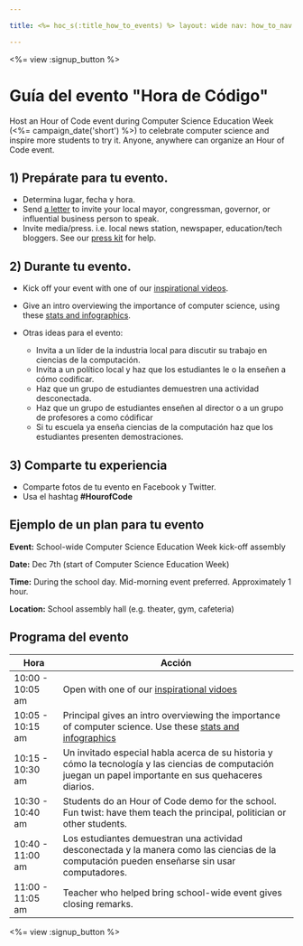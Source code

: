 ```yaml
---

title: <%= hoc_s(:title_how_to_events) %> layout: wide nav: how_to_nav

---
```


<%= view :signup_button %>

# Guía del evento "Hora de Código"

Host an Hour of Code event during Computer Science Education Week (<%= campaign_date('short') %>) to celebrate computer science and inspire more students to try it. Anyone, anywhere can organize an Hour of Code event.

## 1) Prepárate para tu evento.

  * Determina lugar, fecha y hora.
  * Send [a letter](https://docs.google.com/a/code.org/document/d/1eP41sKW7y0qq_JvkRIgZK8dWYICaGRZ4CCDETXa78wY/edit) to invite your local mayor, congressman, governor, or influential business person to speak.
  * Invite media/press. i.e. local news station, newspaper, education/tech bloggers. See our [press kit](<%= resolve_url('/resources/press-kit') %>) for help.

## 2) Durante tu evento.

  * Kick off your event with one of our [inspirational videos](<%= resolve_url('/resources#videos') %>).
  * Give an intro overviewing the importance of computer science, using these [stats and infographics](<%= resolve_url('/resources/stats') %>).   
      
    
  * Otras ideas para el evento: 
      * Invita a un líder de la industria local para discutir su trabajo en ciencias de la computación.
      * Invita a un político local y haz que los estudiantes le o la enseñen a cómo codificar.
      * Haz que un grupo de estudiantes demuestren una actividad desconectada.
      * Haz que un grupo de estudiantes enseñen al director o a un grupo de profesores a como códificar
      * Si tu escuela ya enseña ciencias de la computación haz que los estudiantes presenten demostraciones.

## 3) Comparte tu experiencia

  * Comparte fotos de tu evento en Facebook y Twitter. 
  * Usa el hashtag **#HourofCode**

## Ejemplo de un plan para tu evento

**Event:** School-wide Computer Science Education Week kick-off assembly

**Date:** Dec 7th (start of Computer Science Education Week)

**Time:** During the school day. Mid-morning event preferred. Approximately 1 hour.

**Location:** School assembly hall (e.g. theater, gym, cafeteria)   
  


## Programa del evento

| Hora             | Acción                                                                                                                                                    |
| ---------------- | --------------------------------------------------------------------------------------------------------------------------------------------------------- |
| 10:00 - 10:05 am | Open with one of our [inspirational vidoes](<%= resolve_url('/resources#videos') %>)                                                                      |
| 10:05 - 10:15 am | Principal gives an intro overviewing the importance of computer science. Use these [stats and infographics](<%= resolve_url('/resources/stats') %>)       |
| 10:15 - 10:30 am | Un invitado especial habla acerca de su historia y cómo la tecnología y las ciencias de computación juegan un papel importante en sus quehaceres diarios. |
| 10:30 - 10:40 am | Students do an Hour of Code demo for the school. Fun twist: have them teach the principal, politician or other students.                                  |
| 10:40 - 11:00 am | Los estudiantes demuestran una actividad desconectada y la manera como las ciencias de la computación pueden enseñarse sin usar computadores.             |
| 11:00 - 11:05 am | Teacher who helped bring school-wide event gives closing remarks.                                                                                         |

<%= view :signup_button %>